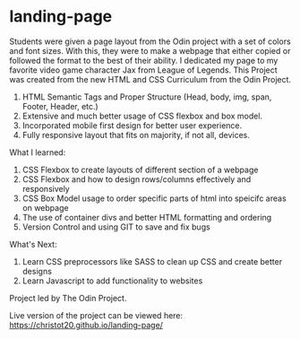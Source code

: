 # landing-page
Students were given a page layout from the Odin project with a set of colors and font sizes. With this, they were to make a webpage that either copied or followed the format to the best of their ability. I dedicated my page to my favorite video game character Jax from League of Legends. This Project was created from the new HTML and CSS Curriculum from the Odin Project.

1. HTML Semantic Tags and Proper Structure (Head, body, img, span, Footer, Header, etc.)
2. Extensive and much better usage of CSS flexbox and box model.
3. Incorporated mobile first design for better user experience.
4. Fully responsive layout that fits on majority, if not all, devices. 

What I learned:
1. CSS Flexbox to create layouts of different section of a webpage
3. CSS Flexbox and how to design rows/columns effectively and responsively
4. CSS Box Model usage to order specific parts of html into speicifc areas on webpage
5. The use of container divs and better HTML formatting and ordering
6. Version Control and using GIT to save and fix bugs

What's Next:
1. Learn CSS preprocessors like SASS to clean up CSS and create better designs
2. Learn Javascript to add functionality to websites

Project led by The Odin Project.

Live version of the project can be viewed here: https://christot20.github.io/landing-page/
